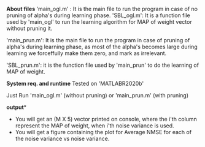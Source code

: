 ****About files****
'main_ogl.m' : It is the main file to run the program in case of no pruning of alpha's during 
learning phase.
'SBL_ogl.m': It is a function file used by 'main_ogl' to run the learning algorithm for MAP of weight vector
without pruning it.


'main_prun.m': It is the main file to run the program in case of pruning of alpha's during 
learning phase, as most of the alpha's becomes large during learning we forceffully make 
them zero, and mark as irrelevant.

'SBL_prun.m': it is the function file used by 'main_prun' to do the learning of MAP of weight.

****System req. and runtime****
Tested on 'MATLABR2020b'

Just Run 'main_ogl.m' (without pruning) or 'main_prun.m' (with pruning)

****output*****

- You will get an (M X 5) vector printed on console, where the i'th column represent the MAP of weight, when i'th noise variance is used.
- You will get a figure containing the plot for Average NMSE for each of the noise variance vs noise variance.  
